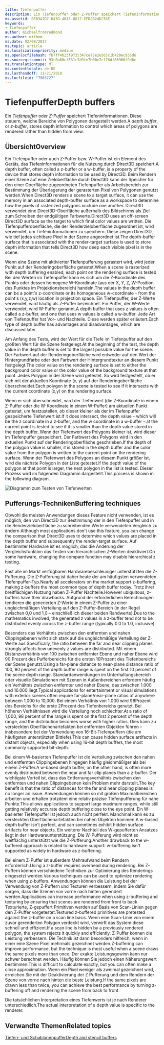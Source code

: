 ```yaml
---
title: Tiefenpuffer
description: Ein Tiefenpuffer oder Z-Puffer speichert Tiefeninformationen. Diese steuern, welche Bereiche von Polygonen dargestellt werden.
ms.assetid: BE83A1D7-D43D-4013-8817-EFD2B24DC58E
keywords:
- Tiefenpuffer
author: michaelfromredmond
ms.author: mithom
ms.date: 02/08/2017
ms.topic: article
ms.localizationpriority: medium
ms.openlocfilehash: fb7ff4b23f9735347ce75e2e565c1b420ec936d6
ms.sourcegitcommit: 93c0a60cf531c7d9fe7b00e7cf78df86906f9d6e
ms.translationtype: MT
ms.contentlocale: de-DE
ms.lasthandoff: 11/21/2018
ms.locfileid: "7565727"
---
```

# <a name="depth-buffers"></a><span data-ttu-id="baeaf-104">Tiefenpuffer</span><span class="sxs-lookup"><span data-stu-id="baeaf-104">Depth buffers</span></span>


<span data-ttu-id="baeaf-105">Ein *Tiefenpuffer* oder *Z-Puffer* speichert Tiefeninformationen. Diese steuern, welche Bereiche von Polygonen dargestellt werden.</span><span class="sxs-lookup"><span data-stu-id="baeaf-105">A *depth buffer*, or *z-buffer*, stores depth information to control which areas of polygons are rendered rather than hidden from view.</span></span>

## <a name="span-idoverviewspanspan-idoverviewspanspan-idoverviewspanoverview"></a><span data-ttu-id="baeaf-106"><span id="Overview"></span><span id="overview"></span><span id="OVERVIEW"></span>Übersicht</span><span class="sxs-lookup"><span data-stu-id="baeaf-106"><span id="Overview"></span><span id="overview"></span><span id="OVERVIEW"></span>Overview</span></span>


<span data-ttu-id="baeaf-107">Ein Tiefenpuffer oder auch Z-Puffer bzw. W-Puffer ist ein Element des Geräts, das Tiefeninformationen für die Nutzung durch Direct3D speichert.</span><span class="sxs-lookup"><span data-stu-id="baeaf-107">A depth buffer, often called a z-buffer or a w-buffer, is a property of the device that stores depth information to be used by Direct3D.</span></span> <span data-ttu-id="baeaf-108">Beim Rendern einer Szene auf eine Zieloberfläche durch Direct3D kann der Speicher für den einer Oberfläche zugeordneten Tiefenpuffer als Arbeitsbereich zur Bestimmung der Überlagerung der gerasterten Pixel von Polygonen genutzt werden.</span><span class="sxs-lookup"><span data-stu-id="baeaf-108">When Direct3D renders a scene to a target surface, it can use the memory in an associated depth-buffer surface as a workspace to determine how the pixels of rasterized polygons occlude one another.</span></span> <span data-ttu-id="baeaf-109">Direct3D verwendet eine Direct3D-Oberfläche außerhalb des Bildschirms als Ziel zum Schreiben der endgültigen Farbwerte.</span><span class="sxs-lookup"><span data-stu-id="baeaf-109">Direct3D uses an off-screen Direct3D surface as the target to which final color values are written.</span></span> <span data-ttu-id="baeaf-110">Die Tiefenpufferoberfläche, die der Renderzieloberfläche zugeordnet ist, wird verwendet, um Tiefeninformationen zu speichern. Diese zeigen Direct3D, wie tief jedes sichtbare Pixel in der Szene angeordnet ist.</span><span class="sxs-lookup"><span data-stu-id="baeaf-110">The depth-buffer surface that is associated with the render-target surface is used to store depth information that tells Direct3D how deep each visible pixel is in the scene.</span></span>

<span data-ttu-id="baeaf-111">Wenn eine Szene mit aktivierter Tiefenpufferung gerastert wird, wird jeder Punkt auf der Renderingoberfläche getestet.</span><span class="sxs-lookup"><span data-stu-id="baeaf-111">When a scene is rasterized with depth buffering enabled, each point on the rendering surface is tested.</span></span> <span data-ttu-id="baeaf-112">Bei den Werten im Tiefenpuffer kann es sich um die Z-Koordinate des Punkts oder dessen homogene W-Koordinate (aus der X, Y, Z, W-Position des Punktes im Projektionsbereich) handeln.</span><span class="sxs-lookup"><span data-stu-id="baeaf-112">The values in the depth buffer can be a point's z-coordinate or its homogeneous w-coordinate - from the point's (x,y,z,w) location in projection space.</span></span> <span data-ttu-id="baeaf-113">Ein Tiefenpuffer, der Z-Werte verwendet, wird häufig als Z-Puffer bezeichnet. Ein Puffer, der W-Werte verwendet, wird W-Puffer genannt.</span><span class="sxs-lookup"><span data-stu-id="baeaf-113">A depth buffer that uses z values is often called a z-buffer, and one that uses w values is called a w-buffer.</span></span> <span data-ttu-id="baeaf-114">Jede Art von Tiefenpuffer hat Vor- und Nachteile. Diese werden später erläutert.</span><span class="sxs-lookup"><span data-stu-id="baeaf-114">Each type of depth buffer has advantages and disadvantages, which are discussed later.</span></span>

<span data-ttu-id="baeaf-115">Am Anfang des Tests, wird der Wert für die Tiefe im Tiefenpuffer auf den größten Wert für die Szene festgelegt.</span><span class="sxs-lookup"><span data-stu-id="baeaf-115">At the beginning of the test, the depth value in the depth buffer is set to the largest possible value for the scene.</span></span> <span data-ttu-id="baeaf-116">Der Farbwert auf der Renderingoberfläche wird entweder auf den Wert der Hintergrundfarbe oder den Farbwert der Hintergrundtextur an diesem Punkt festgelegt.</span><span class="sxs-lookup"><span data-stu-id="baeaf-116">The color value on the rendering surface is set to either the background color value or the color value of the background texture at that point.</span></span> <span data-ttu-id="baeaf-117">Jedes Polygon in der Szene wird getestet. So wird festgestellt, ob er sich mit der aktuellen Koordinate (x, y) auf der Renderingoberfläche überschneidet.</span><span class="sxs-lookup"><span data-stu-id="baeaf-117">Each polygon in the scene is tested to see if it intersects with the current coordinate (x,y) on the rendering surface.</span></span>

<span data-ttu-id="baeaf-118">Wenn er sich überschneidet, wird der Tiefenwert (die Z-Koordinate in einem Z-Puffer oder die W-Koordinate in einem W-Puffer) am aktuellen Punkt getestet, um festzustellen, ob dieser kleiner als der im Tiefenpuffer gespeicherte Tiefenwert ist.</span><span class="sxs-lookup"><span data-stu-id="baeaf-118">If it does intersect, the depth value - which will be the z coordinate in a z-buffer, and the w coordinate in a w-buffer - at the current point is tested to see if it is smaller than the depth value stored in the depth buffer.</span></span> <span data-ttu-id="baeaf-119">Wenn der Tiefenwert des Polygons kleiner ist, wird dieser im Tiefenpuffer gespeichert. Der Farbwert des Polygons wird in den aktuellen Punkt auf der Renderingoberfläche geschrieben.</span><span class="sxs-lookup"><span data-stu-id="baeaf-119">If the depth of the polygon value is smaller, it is stored in the depth buffer and the color value from the polygon is written to the current point on the rendering surface.</span></span> <span data-ttu-id="baeaf-120">Wenn der Tiefenwert des Polygons an diesem Punkt größer ist, wird die nächste Polygon in der Liste getestet.</span><span class="sxs-lookup"><span data-stu-id="baeaf-120">If the depth value of the polygon at that point is larger, the next polygon in the list is tested.</span></span> <span data-ttu-id="baeaf-121">Dieser Prozess wird im folgenden Diagramm dargestellt.</span><span class="sxs-lookup"><span data-stu-id="baeaf-121">This process is shown in the following diagram.</span></span>

![Diagramm zum Testen von Tiefenwerten](images/zbuffer.png)

## <a name="span-idbufferingtechniquesspanspan-idbufferingtechniquesspanspan-idbufferingtechniquesspanbuffering-techniques"></a><span data-ttu-id="baeaf-123"><span id="Buffering_techniques"></span><span id="buffering_techniques"></span><span id="BUFFERING_TECHNIQUES"></span>Pufferungs-Techniken</span><span class="sxs-lookup"><span data-stu-id="baeaf-123"><span id="Buffering_techniques"></span><span id="buffering_techniques"></span><span id="BUFFERING_TECHNIQUES"></span>Buffering techniques</span></span>


<span data-ttu-id="baeaf-124">Obwohl die meisten Anwendungen dieses Feature nicht verwenden, ist es möglich, den von Direct3D zur Bestimmung der in den Tiefenpuffer und in die Renderzieloberfläche zu schreibenden Werte verwendeten Vergleich zu ändern.</span><span class="sxs-lookup"><span data-stu-id="baeaf-124">Although most applications don't use this feature, you can change the comparison that Direct3D uses to determine which values are placed in the depth buffer and subsequently the render-target surface.</span></span> <span data-ttu-id="baeaf-125">Auf bestimmter Hardware ist es möglich, das die Änderung der Vergleichsfunktion das Testen von hierarchischen Z-Werten deaktiviert.</span><span class="sxs-lookup"><span data-stu-id="baeaf-125">On some hardware, changing the compare function may disable hierarchical z testing.</span></span>

<span data-ttu-id="baeaf-126">Fast alle im Markt verfügbaren Hardwarebeschleuniger unterstützten die Z-Pufferung. Die Z-Pufferung ist daher heute der am häufigsten verwendeten Tiefenpuffer-Typ.</span><span class="sxs-lookup"><span data-stu-id="baeaf-126">Nearly all accelerators on the market support z-buffering, making z-buffers the most common type of depth buffer today.</span></span> <span data-ttu-id="baeaf-127">Trotz ihrer breitflächigen Nutzung haben Z-Puffer Nachteile.</span><span class="sxs-lookup"><span data-stu-id="baeaf-127">However ubiquitous, z-buffers have their drawbacks.</span></span> <span data-ttu-id="baeaf-128">Aufgrund der erforderlichen Berechnungen tendieren die generierten Z-Werte in einem Z-Puffer zu einer ungleichmäßigen Verteilung auf den Z-Puffer-Bereich (in der Regel zwischen 0,0 und 1,0 – einschließlich dieser beiden Randwerte).</span><span class="sxs-lookup"><span data-stu-id="baeaf-128">Due to the mathematics involved, the generated z values in a z-buffer tend not to be distributed evenly across the z-buffer range (typically 0.0 to 1.0, inclusive).</span></span>

<span data-ttu-id="baeaf-129">Besonders das Verhältnis zwischen den entfernten und nahen Clippingebenen wirkt sich stark auf die ungleichmäßige Verteilung der Z-Werte aus.</span><span class="sxs-lookup"><span data-stu-id="baeaf-129">Specifically, the ratio between the far and near clipping planes strongly affects how unevenly z values are distributed.</span></span> <span data-ttu-id="baeaf-130">Mit einem Distanzverhältnis von 100 zwischen entfernter Ebene und naher Ebene wird 90 Prozent des Pufferbereichs für die ersten 10Prozent des Tiefenbereichs der Szene genutzt.</span><span class="sxs-lookup"><span data-stu-id="baeaf-130">Using a far-plane distance to near-plane distance ratio of 100, 90 percent of the depth buffer range is spent on the first 10 percent of the scene depth range.</span></span> <span data-ttu-id="baeaf-131">Standardanwendungen im Unterhaltungsbereich oder visuelle Simulationen mit Szenen in Außenbereichen erfordern häufig ein Verhältnis zwischen entfernter und naher Ebene, das zwischen 1.000 und 10.000 liegt.</span><span class="sxs-lookup"><span data-stu-id="baeaf-131">Typical applications for entertainment or visual simulations with exterior scenes often require far-plane/near-plane ratios of anywhere between 1,000 to 10,000.</span></span> <span data-ttu-id="baeaf-132">Bei einem Verhältnis von 1.000 wird 98Prozent des Bereichs für die erste 2Prozent des Tiefenbereichs genutzt. Bei höheren Verhältnissen wird die Verteilung noch schlechter.</span><span class="sxs-lookup"><span data-stu-id="baeaf-132">At a ratio of 1,000, 98 percent of the range is spent on the first 2 percent of the depth range, and the distribution becomes worse with higher ratios.</span></span> <span data-ttu-id="baeaf-133">Dies kann zu versteckten Oberflächenartefakten bei entfernten Objekten führen – insbesondere bei der Verwendung von 16-Bit-Tiefenpuffern (die am häufigsten unterstützten Bittiefe).</span><span class="sxs-lookup"><span data-stu-id="baeaf-133">This can cause hidden surface artifacts in distant objects, especially when using 16-bit depth buffers, the most commonly supported bit-depth.</span></span>

<span data-ttu-id="baeaf-134">Bei einem W-basierten Tiefenpuffer ist die Verteilung zwischen den nahen und entfernten Clippingebenen hingegen häufig gleichmäßiger als bei einem Z-Puffer.</span><span class="sxs-lookup"><span data-stu-id="baeaf-134">A w-based depth buffer, on the other hand, is often more evenly distributed between the near and far clip planes than a z-buffer.</span></span> <span data-ttu-id="baeaf-135">Der wichtigste Vorteil ist, dass das Entfernungsverhältnis zwischen den entfernten und nahen Clippingebenen kein Problem mehr darstellt.</span><span class="sxs-lookup"><span data-stu-id="baeaf-135">The key benefit is that the ratio of distances for the far and near clipping planes is no longer an issue.</span></span> <span data-ttu-id="baeaf-136">Anwendungen können so mit großen Maximalbereichen arbeiten und erhalten trotzdem eine relativ präzise Tiefenpufferung für nahe Punkte.</span><span class="sxs-lookup"><span data-stu-id="baeaf-136">This allows applications to support large maximum ranges, while still getting relatively accurate depth buffering close to the eye point.</span></span> <span data-ttu-id="baeaf-137">Ein W-basierter Tiefenpuffer ist jedoch auch nicht perfekt. Manchmal kann es zu versteckten Oberflächenartefakten bei nahen Objekten kommen.</span><span class="sxs-lookup"><span data-stu-id="baeaf-137">A w-based depth buffer isn't perfect, and can sometimes exhibit hidden surface artifacts for near objects.</span></span> <span data-ttu-id="baeaf-138">Ein weiterer Nachteil des W-gepufferten Ansatzes liegt in der Hardwareunterstützung: Die W-Pufferung wird nicht so weitflächig unterstützt wie die Z-Pufferung.</span><span class="sxs-lookup"><span data-stu-id="baeaf-138">Another drawback to the w-buffered approach is related to hardware support: w-buffering isn't supported as widely in hardware as z-buffering.</span></span>

<span data-ttu-id="baeaf-139">Bei einem Z-Puffer ist außerdem Mehraufwand beim Rendern erforderlich.</span><span class="sxs-lookup"><span data-stu-id="baeaf-139">Using a z-buffer requires overhead during rendering.</span></span> <span data-ttu-id="baeaf-140">Bei Z-Puffern können verschiedene Techniken zur Optimierung des Renderings eingesetzt werden.</span><span class="sxs-lookup"><span data-stu-id="baeaf-140">Various techniques can be used to optimize rendering when using z-buffers.</span></span> <span data-ttu-id="baeaf-141">Anwendungen können die Leistung bei der Verwendung von Z-Puffern und Texturen verbessern, indem Sie dafür sorgen, dass die Szenen von vorne nach hinten gerendert werden.</span><span class="sxs-lookup"><span data-stu-id="baeaf-141">Applications can increase performance when using z-buffering and texturing by ensuring that scenes are rendered from front to back.</span></span> <span data-ttu-id="baeaf-142">Texturierte, Z-gepuffert Primitiven werden auf Basis von Scan-Linien gegen den Z-Puffer vorgetestet.</span><span class="sxs-lookup"><span data-stu-id="baeaf-142">Textured z-buffered primitives are pretested against the z-buffer on a scan line basis.</span></span> <span data-ttu-id="baeaf-143">Wenn eine Scan-Linie von einem zuvor gerenderten Polygon verdeckt wird, verwirft das System diese schnell und effizient.</span><span class="sxs-lookup"><span data-stu-id="baeaf-143">If a scan line is hidden by a previously rendered polygon, the system rejects it quickly and efficiently.</span></span> <span data-ttu-id="baeaf-144">Z-Puffer können die Leistung verbessern. Die Technik ist dann besonders hilfreich, wenn in einer eine Szene Pixel mehrmals gezeichnet werden.</span><span class="sxs-lookup"><span data-stu-id="baeaf-144">Z-buffering can improve performance, but the technique is most useful when a scene draws the same pixels more than once.</span></span> <span data-ttu-id="baeaf-145">Der exakte Leistungsgewinn kann nur schwer berechnet werden. Häufig können Sie jedoch einen Näherungswert bestimmen.</span><span class="sxs-lookup"><span data-stu-id="baeaf-145">This is difficult to calculate exactly, but you can often make a close approximation.</span></span> <span data-ttu-id="baeaf-146">Wenn ein Pixel weniger als zweimal gezeichnet wird, erreichen Sie mit der Deaktivierung der Z Pufferung und dem Rendern der Szene von vorne nach hinten die beste Leistung.</span><span class="sxs-lookup"><span data-stu-id="baeaf-146">If the same pixels are drawn less than twice, you can achieve the best performance by turning z-buffering off and rendering the scene from back to front.</span></span>

<span data-ttu-id="baeaf-147">Die tatsächlichen Interpretation eines Tiefenwerts ist je nach Renderer unterschiedlich.</span><span class="sxs-lookup"><span data-stu-id="baeaf-147">The actual interpretation of a depth value is specific to the renderer.</span></span>

## <a name="span-idrelated-topicsspanrelated-topics"></a><span data-ttu-id="baeaf-148"><span id="related-topics"></span>Verwandte Themen</span><span class="sxs-lookup"><span data-stu-id="baeaf-148"><span id="related-topics"></span>Related topics</span></span>


[<span data-ttu-id="baeaf-149">Tiefen- und Schablonenpuffer</span><span class="sxs-lookup"><span data-stu-id="baeaf-149">Depth and stencil buffers</span></span>](depth-and-stencil-buffers.md)

 

 




